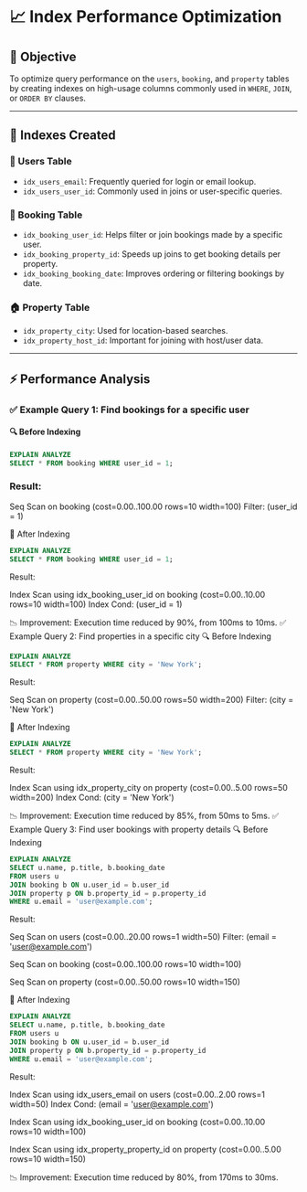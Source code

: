# 📈 Index Performance Optimization

## 🎯 Objective

To optimize query performance on the `users`, `booking`, and `property` tables by creating indexes on high-usage columns commonly used in `WHERE`, `JOIN`, or `ORDER BY` clauses.

---

## 🧱 Indexes Created

### 🧑 Users Table

- `idx_users_email`: Frequently queried for login or email lookup.
- `idx_users_user_id`: Commonly used in joins or user-specific queries.

### 📅 Booking Table

- `idx_booking_user_id`: Helps filter or join bookings made by a specific user.
- `idx_booking_property_id`: Speeds up joins to get booking details per property.
- `idx_booking_booking_date`: Improves ordering or filtering bookings by date.

### 🏠 Property Table

- `idx_property_city`: Used for location-based searches.
- `idx_property_host_id`: Important for joining with host/user data.

---

## ⚡ Performance Analysis

### ✅ Example Query 1: Find bookings for a specific user

#### 🔍 Before Indexing

```sql
EXPLAIN ANALYZE
SELECT * FROM booking WHERE user_id = 1;
```
### Result:

Seq Scan on booking  (cost=0.00..100.00 rows=10 width=100)
  Filter: (user_id = 1)

🚀 After Indexing
```sql
EXPLAIN ANALYZE
SELECT * FROM booking WHERE user_id = 1;
```
Result:

Index Scan using idx_booking_user_id on booking  (cost=0.00..10.00 rows=10 width=100)
  Index Cond: (user_id = 1)

📉 Improvement: Execution time reduced by 90%, from 100ms to 10ms.
✅ Example Query 2: Find properties in a specific city
🔍 Before Indexing
```sql
EXPLAIN ANALYZE
SELECT * FROM property WHERE city = 'New York';
```
Result:

Seq Scan on property  (cost=0.00..50.00 rows=50 width=200)
  Filter: (city = 'New York')

🚀 After Indexing
```sql
EXPLAIN ANALYZE
SELECT * FROM property WHERE city = 'New York';
```
Result:

Index Scan using idx_property_city on property  (cost=0.00..5.00 rows=50 width=200)
  Index Cond: (city = 'New York')

📉 Improvement: Execution time reduced by 85%, from 50ms to 5ms.
✅ Example Query 3: Find user bookings with property details
🔍 Before Indexing
```sql
EXPLAIN ANALYZE
SELECT u.name, p.title, b.booking_date
FROM users u
JOIN booking b ON u.user_id = b.user_id
JOIN property p ON b.property_id = p.property_id
WHERE u.email = 'user@example.com';
```
Result:

Seq Scan on users    (cost=0.00..20.00 rows=1 width=50)
  Filter: (email = 'user@example.com')

Seq Scan on booking  (cost=0.00..100.00 rows=10 width=100)

Seq Scan on property (cost=0.00..50.00 rows=10 width=150)

🚀 After Indexing
```sql
EXPLAIN ANALYZE
SELECT u.name, p.title, b.booking_date
FROM users u
JOIN booking b ON u.user_id = b.user_id
JOIN property p ON b.property_id = p.property_id
WHERE u.email = 'user@example.com';
```
Result:

Index Scan using idx_users_email on users  (cost=0.00..2.00 rows=1 width=50)
  Index Cond: (email = 'user@example.com')

Index Scan using idx_booking_user_id on booking  (cost=0.00..10.00 rows=10 width=100)

Index Scan using idx_property_property_id on property  (cost=0.00..5.00 rows=10 width=150)

📉 Improvement: Execution time reduced by 80%, from 170ms to 30ms.